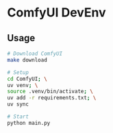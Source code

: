 # ComfyUI DevEnv

## Usage

```bash
# Download ComfyUI
make download

# Setup
cd ComfyUI; \
uv venv; \
source .venv/bin/activate; \
uv add -r requirements.txt; \
uv sync

# Start
python main.py
```
